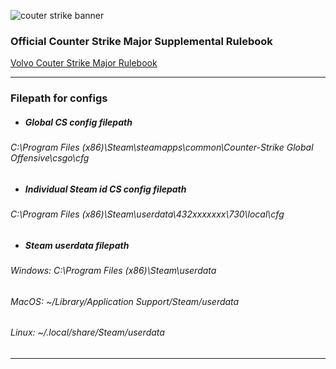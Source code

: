 ![couter strike banner](https://i.ibb.co/Lh8ZJPw/counter-strike-2.jpg)

### Official Counter Strike Major Supplemental Rulebook
[Volvo Couter Strike Major Rulebook](https://github.com/ValveSoftware/counter-strike/blob/main/major-supplemental-rulebook.md)

------
### Filepath for configs

- ##### Global CS config filepath
###### C:\Program Files (x86)\Steam\steamapps\common\Counter-Strike Global Offensive\csgo\cfg

- ##### Individual Steam id CS config filepath
###### C:\Program Files (x86)\Steam\userdata\432xxxxxxx\730\local\cfg

- ##### Steam userdata filepath
###### Windows: C:\Program Files (x86)\Steam\userdata
###### MacOS: ~/Library/Application Support/Steam/userdata
###### Linux: ~/.local/share/Steam/userdata

------
